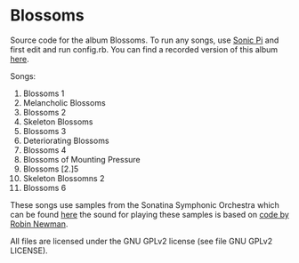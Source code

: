 # Blossoms
Source code for the album Blossoms. To run any songs, use [Sonic Pi](https://sonic-pi.net/) and first edit and run config.rb. You can find a recorded version of this album [here](https://beguiledbyguillotining.bandcamp.com/album/blossoms).

Songs:
1. Blossoms 1
2. Melancholic Blossoms
3. Blossoms 2
4. Skeleton Blossoms
5. Blossoms 3
6. Deteriorating Blossoms
7. Blossoms 4
8. Blossoms of Mounting Pressure
9. Blossoms [2.]5
10. Skeleton Blossomns 2
11. Blossoms 6

These songs use samples from the Sonatina Symphonic Orchestra which can be found [here](https://github.com/peastman/sso) the sound for playing these samples is based on [code by Robin Newman](https://rbnrpi.wordpress.com/2016/03/16/sonatina-symphonic-orchestra-revisited-to-give-55-sample-voices-for-sonic-pi/).

All files are licensed under the GNU GPLv2 license (see file GNU GPLv2 LICENSE).